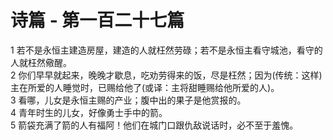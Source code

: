 # 诗篇 - 第一百二十七篇
  
 1 若不是永恒主建造房屋，建造的人就枉然劳碌；若不是永恒主看守城池，看守的人就枉然儆醒。  
 2 你们早早就起来，晚晚才歇息，吃劝劳得来的饭，尽是枉然；因为(传统：这样)主在所爱的人睡觉时，已赐给他了(或译：主将甜睡赐给他所爱的人)。  
 3 看哪，儿女是永恒主赐的产业；腹中出的果子是他赏报的。  
 4 青年时生的儿女，好像勇士手中的箭。  
 5 箭袋充满了箭的人有福阿！他们在城门口跟仇敌说话时，必不至于羞愧。